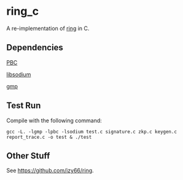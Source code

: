 # ring_c

A re-implementation of [ring](https://github.com/izy66/ring) in C.

## Dependencies

[PBC](https://github.com/blynn/pbc)

[libsodium](https://github.com/jedisct1/libsodium)

[gmp](https://gmplib.org/)

## Test Run

Compile with the following command:

```
gcc -L. -lgmp -lpbc -lsodium test.c signature.c zkp.c keygen.c report_trace.c -o test & ./test
```

## Other Stuff

See https://github.com/izy66/ring.